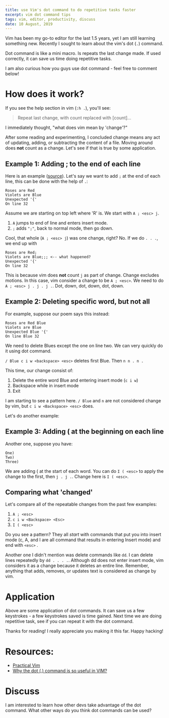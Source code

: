 ```yaml
---
title: use Vim's dot command to do repetitive tasks faster
excerpt: vim dot command tips
tags: vim, editor, productivity, discuss
date: 10 August, 2019
---
```


Vim has been my go-to editor for the last 1.5 years, yet I am still learning something new. Recently I sought to learn about the vim's dot (`.`) command. 

Dot command is like a mini macro. Is repeats the last change made. If used correctly, it can save us time doing repetitive tasks. 

I am also curious how you guys use dot command - feel free to comment below!

# How does it work?

If you see the help section in vim (`:h .`), you'll see:

> Repeat last change, with count replaced with [count]...

I immediately thought, "what does vim mean by 'change'?"

After some reading and experimenting, I concluded change means any act of updating, adding, or subtracting the content of a file. Moving around does __not__ count as a change. Let's see if that is true by some application.

## Example 1: Adding ; to the end of each line

Here is an example ([source](https://www.reddit.com/r/ProgrammerHumor/comments/7uyafj/roses_are_red_violets_are_blue/)). Let's say we want to add `;` at the end of each line, this can be done with the help of `.`:

```
Roses are Red
Violets are Blue
Unexpected '{'
On line 32
```

Assume we are starting on top left where 'R' is. We start with `A ; <esc> j`. 
1. `A` jumps to end of line and enters insert mode. 
2. `;` adds `";"`, back to normal mode, then go down. 

Cool, that whole (`A ; <esc> j`) was one change, right? No. If we do `. . .`, we end up with

```
Roses are Red;
Violets are Blue;;; <-- what happened?
Unexpected '{'
On line 32
```
This is because vim does __not__ count `j` as part of change. Change excludes motions. In this case, vim consider a change to be `A ; <esc>`. We need to do `A ; <esc> j . j . j .`. Dot, down, dot, down, dot, down.


## Example 2: Deleting specific word, but not all

For example, suppose our poem says this instead:

```
Roses are Red Blue
Violets are Blue
Unexpected Blue '{'
On line Blue 32
```

We need to delete Blues except the one on line two. We can very quickly do it using dot command. 


`/ Blue c i w <backspace> <esc>` deletes first Blue. Then `n n . n .`

This time, our change consist of:
1. Delete the entire word Blue and entering insert mode (`c i w`)
2. Backspace while in insert mode
3. Exit

I am starting to see a pattern here. `/ Blue` and `n` are not considered change by vim, but `c i w <Backspace> <esc>` does. 

Let's do another example:

## Example 3: Adding ( at the beginning on each line

Another one, suppose you have:

```
One)
Two)
Three)
```

We are adding ( at the start of each word. You can do `I ( <esc>` to apply the change to the first, then `j . j .`. Change here is `I ( <esc>`.

## Comparing what 'changed'

Let's compare all of the repeatable changes from the past few examples:

1. `A ; <esc>`
2. `c i w <Backspace> <Esc>`
3. `I ( <esc>`

Do you see a pattern? They all _start_ with commands that put you into insert mode (c, A, and I are all command that results in entering Insert mode) and end with `<esc>` . 

Another one I didn't mention was delete commands like `dd`. I can delete lines repeatedly by `dd . . . .`. Although dd does not enter insert mode, vim considers it as a change because it deletes an entire line. Remember, anything that adds, removes, or updates text is considered as change by vim. 

# Application

Above are some application of dot commands. It can save us a few keystrokes - a few keystrokes saved is time gained. Next time we are doing repetitive task, see if you can repeat it with the dot command.

Thanks for reading! I really appreciate you making it this far. Happy hacking!

# Resources:

- [Practical Vim](https://www.amazon.com/Practical-Vim-Thought-Pragmatic-Programmers/dp/1934356980)
- [Why the dot (.) command is so useful in VIM?](https://stackoverflow.com/questions/7325052/why-the-dot-command-is-so-useful-in-vim)

# Discuss

I am interested to learn how other devs take advantage of the dot command. What other ways do you think dot commands can be used?

